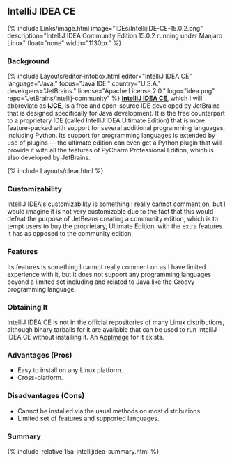 ## IntelliJ IDEA CE
{% include Links/image.html image="IDEs/IntellijIDE-CE-15.0.2.png" description="IntelliJ IDEA Community Edition 15.0.2 running under Manjaro Linux" float="none" width="1130px" %}

### Background
{% include Layouts/editor-infobox.html editor="IntelliJ IDEA CE" language="Java." focus="Java IDE." country="U.S.A." developers="JetBrains." license="Apache License 2.0." logo="idea.png" repo="JetBrains/intellij-community" %}
[**IntelliJ IDEA CE**](http://www.jetbrains.com/idea/), which I will abbreviate as **IJCE**, is a free and open-source IDE developed by JetBrains that is designed specifically for Java development. It is the free counterpart to a proprietary IDE (called IntelliJ IDEA Ultimate Edition) that is more feature-packed with support for several additional programming languages, including Python. Its support for programming languages is extended by use of plugins &mdash; the ultimate edition can even get a Python plugin that will provide it with all the features of PyCharm Professional Edition, which is also developed by JetBrains.

{% include Layouts/clear.html %}<br/>

### Customizability
IntelliJ IDEA's customizability is something I really cannot comment on, but I would imagine it is not very customizable due to the fact that this would defeat the purpose of JetBeans creating a community edition, which is to tempt users to buy the proprietary, Ultimate Edition, with the extra features it has as opposed to the community edition.

### Features
Its features is something I cannot really comment on as I have limited experience with it, but it does not support any programming languages beyond a limited set including and related to Java like the Groovy programming language.

### Obtaining It
IntelliJ IDEA CE is not in the official repositories of many Linux distributions, although binary tarballs for it are available that can be used to run IntelliJ IDEA CE without installing it. An [AppImage](https://bintray.com/probono/AppImages/IDEA) for it exists.

### Advantages (Pros)
* Easy to install on any Linux platform.
* Cross-platform.

### Disadvantages (Cons)
* Cannot be installed via the usual methods on most distributions.
* Limited set of features and supported languages.

### Summary
{% include_relative 15a-intellijidea-summary.html %}

